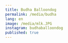 ```yaml
---
title: Budha Balloondog
permalink: /media/budha
lang: en
image: /media/mlk.JPG
instagram: budhaballoondog
published: true
---
```


